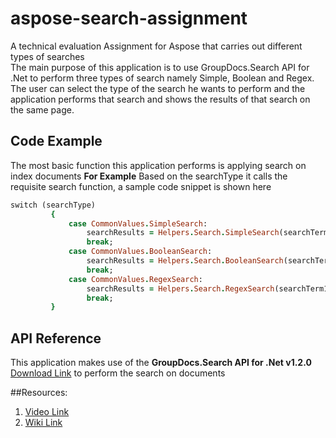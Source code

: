 # aspose-search-assignment
A technical evaluation Assignment for Aspose that carries out different types of searches    
The main purpose of this application is to use GroupDocs.Search API for .Net to perform three types of search namely Simple, Boolean and Regex.   
The user can select the type of the search he wants to perform and the application performs that search and shows the results of that search on the same page.  

## Code Example

The most basic function this application performs is applying search on index documents
**For Example** Based on the searchType it calls the requisite search function, a sample code snippet is shown here
```ruby
switch (searchType)
         {
             case CommonValues.SimpleSearch:
                 searchResults = Helpers.Search.SimpleSearch(searchTerm1);
                 break;
             case CommonValues.BooleanSearch:
                 searchResults = Helpers.Search.BooleanSearch(searchTerm1, searchTerm2);
                 break;
             case CommonValues.RegexSearch:
                 searchResults = Helpers.Search.RegexSearch(searchTerm1, searchTerm2);
                 break;
         }
```

## API Reference

This application makes use of the **GroupDocs.Search API for .Net v1.2.0**  [Download Link](http://www.groupdocs.com/downloads/search/net) to perform the search on documents

##Resources:
1. [Video Link](https://www.dropbox.com/s/uf45qff3zlxd67k/Home%20Page%20-%20Aspose%20Technical%20Evaluation%20Assignment%20-%20Mozilla%20Firefox%2010_1_2016%2012_06_38%20AM.mp4?dl=0) 
2. [Wiki Link](https://github.com/ridamohsin/aspose-search-assignment/wiki)

